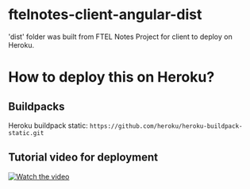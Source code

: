 # ftelnotes-client-angular-dist
'dist' folder was built from FTEL Notes Project for client to deploy on Heroku.

# How to deploy this on Heroku?

## Buildpacks

Heroku buildpack static: `https://github.com/heroku/heroku-buildpack-static.git`

## Tutorial video for deployment
[![Watch the video](https://lh6.googleusercontent.com/LcvGcwQH0IeEWkcDCvAuO3A9XjTWrOmeTxuWTRkVyWpk49Vfbp4-6dtmXQg4byr8yeVbt-kXJIENkQ=w1366-h647)](https://youtu.be/-Zwjk-u7XYI)
